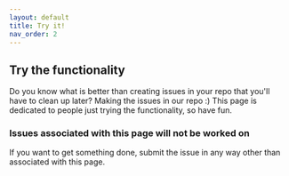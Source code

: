 ```yaml
---
layout: default
title: Try it!
nav_order: 2
---
```

## Try the functionality

Do you know what is better than creating issues in your repo that you'll have to clean up later? Making the issues in our repo :) This page is dedicated to people just trying the functionality, so have fun.

### Issues associated with this page will not be worked on

If you want to get something done, submit the issue in any way other than associated with this page. 

<feedback>
